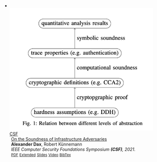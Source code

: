 <li>
<div class="pub-row">

  <a href="pub1.html">
  <div class="col-sm-3 abbr" style="position: relative;padding-right: 15px;padding-left: 15px;">
    <img src="assets/Soundness/Soundness-img.png" class="teaser img-fluid z-depth-1">
    <abbr class="badge">CSF</abbr>
  </div>
  </a>

  <div class="col-sm-9" style="position: relative;padding-right: 15px;padding-left: 20px;">
    <div class="title"><a href="pub1.html">On the Soundness of Infrastructure Adversaries</a></div>
    <div class="author"><strong>Alexander Dax</strong>, Robert Künnemann</div>
    <div class="periodical"><em> IEEE Computer Security Foundations Symposium <strong>(CSF)</strong>, 2021.</em></div>
    <div class="links">
      <a href="/assets/Soundness/Soundness.pdf" class="btn btn-sm z-depth-0" role="button" target="_blank" style="font-size:12px;">PDF</a>
      <a href="/assets/Soundness/Soundness-long.pdf" class="btn btn-sm z-depth-0" role="button" target="_blank" style="font-size:12px;">Extended</a>
      <a href="/assets/Soundness/Soundness-slides.pdf" class="btn btn-sm z-depth-0" role="button" target="_blank" style="font-size:12px;">Slides</a>
      <a href="https://www.youtube.com/watch?v=zq7xyLEsSM4" class="btn btn-sm z-depth-0" role="button" target="_blank" style="font-size:12px;">Video</a>
      <a href="https://dblp.org/rec/conf/csfw/DaxK21.html?view=bibtex" class="btn btn-sm z-depth-0" role="button" target="_blank" style="font-size:12px;">BibTex</a>
    </div>
  </div>
</div>
</li>